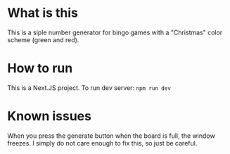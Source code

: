 # What is this
This is a siple number generator for bingo games with a "Christmas" color scheme (green and red).

# How to run
This is a Next.JS project. To run dev server: `npm run dev`

# Known issues
When you press the generate button when the board is full, the window freezes.
I simply do not care enough to fix this, so just be careful.